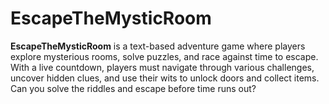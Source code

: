 # EscapeTheMysticRoom
**EscapeTheMysticRoom** is a text-based adventure game where players explore mysterious rooms, solve puzzles, and race against time to escape. With a live countdown, players must navigate through various challenges, uncover hidden clues, and use their wits to unlock doors and collect items. Can you solve the riddles and escape before time runs out?
